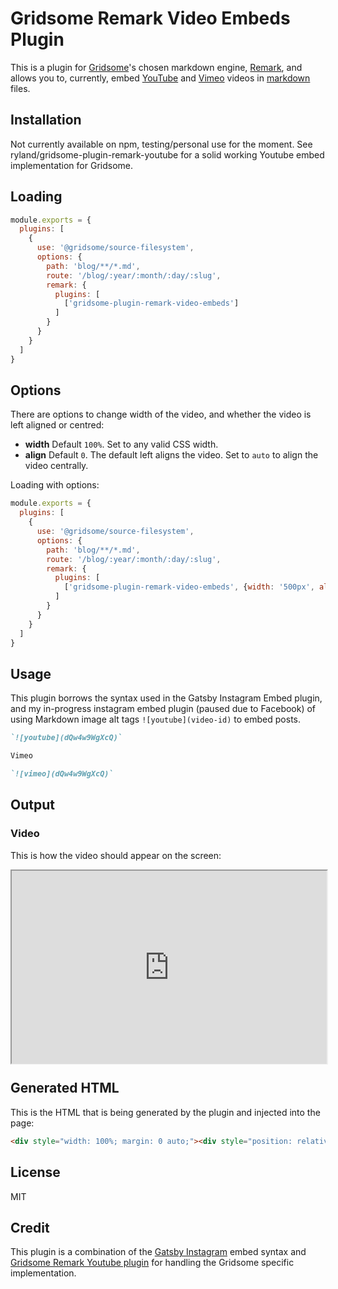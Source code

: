 # Gridsome Remark Video Embeds Plugin

This is a plugin for [Gridsome](https://gridsome.org/)'s chosen markdown engine, [Remark](https://remark.js.org/), and allows you to, currently, embed [YouTube](https://www.youtube.com/) and [Vimeo](https://vimeo.com) videos in [markdown](https://daringfireball.net/projects/markdown/) files.

## Installation

Not currently available on npm, testing/personal use for the moment. See ryland/gridsome-plugin-remark-youtube for a solid working Youtube embed implementation for Gridsome. 

## Loading

```js
module.exports = {
  plugins: [
    {
      use: '@gridsome/source-filesystem',
      options: {
        path: 'blog/**/*.md',
        route: '/blog/:year/:month/:day/:slug',
        remark: {
          plugins: [
            ['gridsome-plugin-remark-video-embeds']
          ]
        }
      }
    }
  ]
}
```

## Options

There are options to change width of the video, and whether the video is left aligned or centred:

- **width** Default `100%`.  Set to any valid CSS width.
- **align** Default `0`.  The default left aligns the video. Set to `auto` to align the video centrally.

Loading with options:

```js
module.exports = {
  plugins: [
    {
      use: '@gridsome/source-filesystem',
      options: {
        path: 'blog/**/*.md',
        route: '/blog/:year/:month/:day/:slug',
        remark: {
          plugins: [
            ['gridsome-plugin-remark-video-embeds', {width: '500px', align: 'auto'}]
          ]
        }
      }
    }
  ]
}
```


## Usage

This plugin borrows the syntax used in the Gatsby Instagram Embed plugin, and my in-progress instagram embed plugin (paused due to Facebook) of using Markdown image alt tags `![youtube](video-id)` to embed posts.

```markdown
`![youtube](dQw4w9WgXcQ)`

Vimeo

`![vimeo](dQw4w9WgXcQ)`
```

## Output

### Video

This is how the video should appear on the screen:

<div style="width: 100%; margin: 0 auto;"><div style="position: relative; padding-bottom: 56.25%; padding-top: 25px; height: 0;"><iframe style="position: absolute; top: 0; left: 0; width: 100%; height: 100%;" src="https://www.youtube.com/embed/dQw4w9WgXcQ"></iframe></div></div>

## Generated HTML

This is the HTML that is being generated by the plugin and injected into the page:

```html
<div style="width: 100%; margin: 0 auto;"><div style="position: relative; padding-bottom: 56.25%; padding-top: 25px; height: 0;"><iframe style="position: absolute; top: 0; left: 0; width: 100%; height: 100%;" src="https://www.youtube.com/embed/dQw4w9WgXcQ"></iframe></div></div>
```

## License

MIT

## Credit

This plugin is a combination of the [Gatsby Instagram](https://github.com/pamo/gatsby-remark-instagram-embed) embed syntax and [Gridsome Remark Youtube plugin](https://github.com/rylandg/gridsome-plugin-remark-youtube) for handling the Gridsome specific implementation. 
